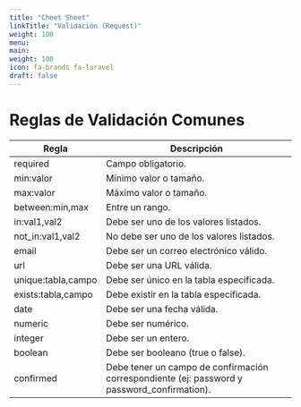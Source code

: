 ```yaml
---
title: "Cheet Sheet"
linkTitle: "Validación (Request)"
weight: 100
menu:
main:
weight: 100
icon: fa-brands fa-laravel
draft: false
---
```


# Reglas de Validación Comunes
| Regla  | Descripción                                                      |
|--------|------------------------------------------------------------------|
| required | Campo obligatorio.                                               |
| min:valor | Mínimo valor o tamaño.                                           |
| max:valor | Máximo valor o tamaño.                                           |
| between:min,max | Entre un rango.                                                |
| in:val1,val2 | Debe ser uno de los valores listados.                           |
| not_in:val1,val2 | No debe ser uno de los valores listados.                     |
| email | Debe ser un correo electrónico válido.                           |
| url   | Debe ser una URL válida.                                         |
| unique:tabla,campo | Debe ser único en la tabla especificada.                    |
| exists:tabla,campo | Debe existir en la tabla especificada.                       |
| date | Debe ser una fecha válida.                                       |
| numeric| Debe ser numérico.                                               |
| integer | Debe ser un entero.                                              |
| boolean | Debe ser booleano (true o false).                                |
| confirmed | Debe tener un campo de confirmación correspondiente (ej: password y password_confirmation). |
